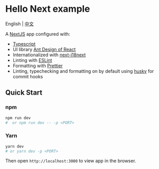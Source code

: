 # Hello Next example

English | [中文](./README-zh_CN.md)

A [NextJS](https://www.nextjs.cn/) app configured with:

- [Typescript](https://www.typescriptlang.org/)
- UI library [Ant Design of React](https://ant.design/docs/react/introduce-cn)
- Internationalized with [next-i18next](https://github.com/isaachinman/next-i18next)
- Linting with [ESLint](https://eslint.org/)
- Formatting with [Prettier](https://prettier.io/)
- Linting, typechecking and formatting on by default using [husky](https://github.com/typicode/husky) for commit hooks

## Quick Start

### npm

```bash
npm run dev
#  or npm run dev -- -p <PORT>
```

### Yarn

```bash
yarn dev
# or yarn dev -p <PORT>
```

Then open `http://localhost:3000` to view app in the browser.
